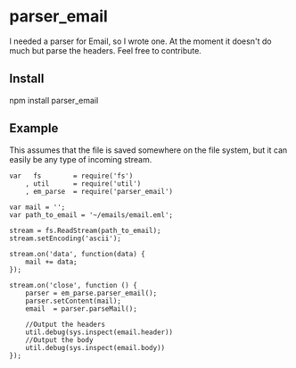parser_email
============

I needed a parser for Email, so I wrote one. At the moment it doesn't do much but parse the headers. Feel free to contribute.

Install
-------

npm install parser_email

Example
-------

This assumes that the file is saved somewhere on the file system, but it can easily be any type of incoming stream.

    var   fs        = require('fs')
        , util      = require('util')
        , em_parse  = require('parser_email')

    var mail = '';
    var path_to_email = '~/emails/email.eml';

    stream = fs.ReadStream(path_to_email);
    stream.setEncoding('ascii');

    stream.on('data', function(data) {
    	mail += data;
    });

    stream.on('close', function () {
    	parser = em_parse.parser_email();
    	parser.setContent(mail);
    	email  = parser.parseMail();

        //Output the headers
        util.debug(sys.inspect(email.header))
        //Output the body
        util.debug(sys.inspect(email.body))
    });
